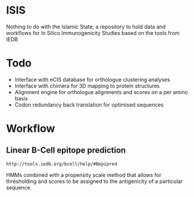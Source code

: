 # ISIS
Nothing to do with the Islamic State; a repository to hold data and workflows for In Silico Immunogenicity Studies based on the tools from IEDB


# Todo
- Interface with eCIS database for orthologue clustering analyses
- Interface with chimera for 3D mapping to protein structures
- Alignment engine for orthologue alignments and scores on a per amino basis
- Codon redundancy back translation for optimised sequences 


# Workflow

## Linear B-Cell epitope prediction
`http://tools.iedb.org/bcell/help/#Bepipred`

HMMs combined with a propensity scale method that allows for thresholding and scores to be assigned to the antigenicity of a particular sequence.

